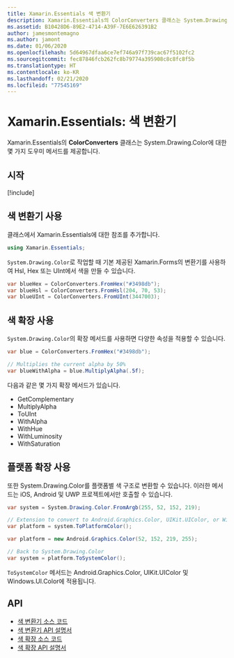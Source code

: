 ```yaml
---
title: Xamarin.Essentials 색 변환기
description: Xamarin.Essentials의 ColorConverters 클래스는 System.Drawing.Color와 함께 작동하는 몇 가지 도우미 메서드와 확장 메서드를 제공합니다.
ms.assetid: B10428D6-89E2-4714-A39F-7E6E626391B2
author: jamesmontemagno
ms.author: jamont
ms.date: 01/06/2020
ms.openlocfilehash: 5d64967dfaa6ce7ef746a97f739cac67f5102fc2
ms.sourcegitcommit: fec87846fcb262fc8b79774a395908c8c8fc8f5b
ms.translationtype: HT
ms.contentlocale: ko-KR
ms.lasthandoff: 02/21/2020
ms.locfileid: "77545169"
---
```

# <a name="xamarinessentials-color-converters"></a>Xamarin.Essentials: 색 변환기

Xamarin.Essentials의 **ColorConverters** 클래스는 System.Drawing.Color에 대한 몇 가지 도우미 메서드를 제공합니다.

## <a name="get-started"></a>시작

[!include[](~/essentials/includes/get-started.md)]

## <a name="using-color-converters"></a>색 변환기 사용

클래스에서 Xamarin.Essentials에 대한 참조를 추가합니다.

```csharp
using Xamarin.Essentials;
```

`System.Drawing.Color`로 작업할 때 기본 제공된 Xamarin.Forms의 변환기를 사용하여 Hsl, Hex 또는 UInt에서 색을 만들 수 있습니다.

```csharp
var blueHex = ColorConverters.FromHex("#3498db");
var blueHsl = ColorConverters.FromHsl(204, 70, 53);
var blueUInt = ColorConverters.FromUInt(3447003);
```

## <a name="using-color-extensions"></a>색 확장 사용

`System.Drawing.Color`의 확장 메서드를 사용하면 다양한 속성을 적용할 수 있습니다.

```csharp
var blue = ColorConverters.FromHex("#3498db");

// Multiplies the current alpha by 50%
var blueWithAlpha = blue.MultiplyAlpha(.5f);
```

다음과 같은 몇 가지 확장 메서드가 있습니다.

- GetComplementary
- MultiplyAlpha
- ToUInt
- WithAlpha
- WithHue
- WithLuminosity
- WithSaturation

## <a name="using-platform-extensions"></a>플랫폼 확장 사용

또한 System.Drawing.Color를 플랫폼별 색 구조로 변환할 수 있습니다. 이러한 메서드는 iOS, Android 및 UWP 프로젝트에서만 호출할 수 있습니다.

```csharp
var system = System.Drawing.Color.FromArgb(255, 52, 152, 219);

// Extension to convert to Android.Graphics.Color, UIKit.UIColor, or Windows.UI.Color
var platform = system.ToPlatformColor();
```

```csharp
var platform = new Android.Graphics.Color(52, 152, 219, 255);

// Back to System.Drawing.Color
var system = platform.ToSystemColor();
```

`ToSystemColor` 메서드는 Android.Graphics.Color, UIKit.UIColor 및 Windows.UI.Color에 적용됩니다.

## <a name="api"></a>API

- [색 변환기 소스 코드](https://github.com/xamarin/Essentials/tree/master/Xamarin.Essentials/Types/ColorConverters.shared.cs)
- [색 변환기 API 설명서](xref:Xamarin.Essentials.ColorConverters)
- [색 확장 소스 코드](https://github.com/xamarin/Essentials/tree/master/Xamarin.Essentials/Types/ColorConverters.shared.cs)
- [색 확장 API 설명서](xref:Xamarin.Essentials.ColorExtensions)
